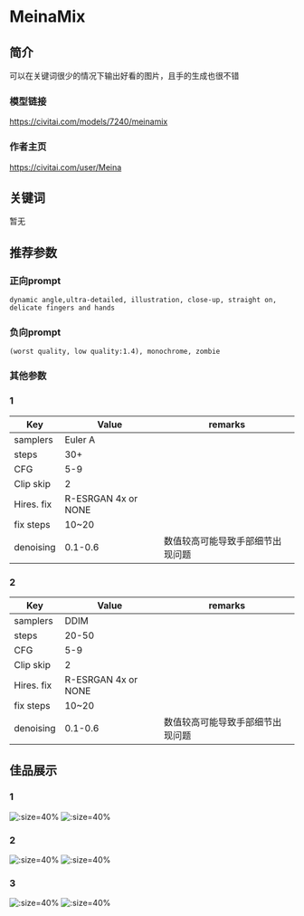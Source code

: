 # MeinaMix

## 简介

可以在关键词很少的情况下输出好看的图片，且手的生成也很不错

### 模型链接

https://civitai.com/models/7240/meinamix

### 作者主页

https://civitai.com/user/Meina

## 关键词

暂无

## 推荐参数

### 正向prompt

```
dynamic angle,ultra-detailed, illustration, close-up, straight on, delicate fingers and hands
```

### 负向prompt

```
(worst quality, low quality:1.4), monochrome, zombie
```

### 其他参数

<!-- tabs:start -->

### **1**

| Key        | Value               | remarks          |
|------------|---------------------|------------------|
| samplers   | Euler A             |                  |
| steps      | 30+                 |                  |
| CFG        | 5-9                 |                  |
| Clip skip  | 2                   |                  |
| Hires. fix | R-ESRGAN 4x or NONE |                  |
| fix steps  | 10~20               |                  |
| denoising  | 0.1-0.6             | 数值较高可能导致手部细节出现问题 |

### **2**

| Key        | Value               | remarks          |
|------------|---------------------|------------------|
| samplers   | DDIM                |                  |
| steps      | 20-50               |                  |
| CFG        | 5-9                 |                  |
| Clip skip  | 2                   |                  |
| Hires. fix | R-ESRGAN 4x or NONE |                  |
| fix steps  | 10~20               |                  |
| denoising  | 0.1-0.6             | 数值较高可能导致手部细节出现问题 |

<!-- tabs:end -->

## 佳品展示

<!-- tabs:start -->
### **1**

![](../../../assets/AI/00118-3873155196.png ':size=40%')
![](../../../assets/AI/00110-3388254861.png ':size=40%')

### **2**

![](../../../assets/AI/00109-2879157411.png ':size=40%')
![](../../../assets/AI/00108-2476199797.png ':size=40%')

### **3**

![](../../../assets/AI/00140-2398028793.png ':size=40%')
![](../../../assets/AI/00142-955343549.png ':size=40%')

<!-- tabs:end -->